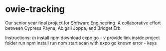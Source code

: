 # owie-tracking
Our  senior year final project for Software Engineering. A collaborative effort between Cypress Payne, Abigail Joppa, and Bridget Erb

Instructions: /n
install npm 
download expo go - v provide link
inside project folder run npm install
run npm start
scan with expo go
known error - keys
